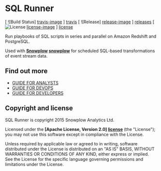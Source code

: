 # SQL Runner

[ ![Build Status] [travis-image] ] [travis] [ ![Release] [release-image] ] [releases] [ ![License] [license-image] ] [license]


Run playbooks of SQL scripts in series and parallel on Amazon Redshift and PostgreSQL.

Used with **[Snowplow] [snowplow]** for scheduled SQL-based transformations of event stream data.

## Find out more

- [GUIDE FOR ANALYSTS](https://github.com/snowplow/sql-runner/wiki/Guide-for-analysts)
- [GUIDE FOR DEVOPS](https://github.com/snowplow/sql-runner/wiki/Guide-for-devops)
- [GUIDE FOR DEVELOPERS](https://github.com/snowplow/sql-runner/wiki/Guide-for-developers)

## Copyright and license

SQL Runner is copyright 2015 Snowplow Analytics Ltd.

Licensed under the **[Apache License, Version 2.0] [license]** (the "License");
you may not use this software except in compliance with the License.

Unless required by applicable law or agreed to in writing, software
distributed under the License is distributed on an "AS IS" BASIS,
WITHOUT WARRANTIES OR CONDITIONS OF ANY KIND, either express or implied.
See the License for the specific language governing permissions and
limitations under the License.

[travis]: https://travis-ci.org/snowplow/sql-runner
[travis-image]: https://travis-ci.org/snowplow/sql-runner.png?branch=master

[release-image]: http://img.shields.io/badge/release-0.4.0-6ad7e5.svg?style=flat
[releases]: https://github.com/snowplow/sql-runner/releases

[license-image]: http://img.shields.io/badge/license-Apache--2-blue.svg?style=flat
[license]: http://www.apache.org/licenses/LICENSE-2.0

[vagrant-install]: http://docs.vagrantup.com/v2/installation/index.html
[virtualbox-install]: https://www.virtualbox.org/wiki/Downloads

[example-config]: https://raw.githubusercontent.com/snowplow/sql-runner/master/config/config.yml.sample
[example-query]: https://raw.githubusercontent.com/snowplow/sql-runner/master/integration-tests/postgres-sql/good/3.sql

[go-text-template]: http://golang.org/pkg/text/template/
[go-time-format]: http://golang.org/pkg/time/#Time.Format

[snowplow]: https://github.com/snowplow/snowplow

